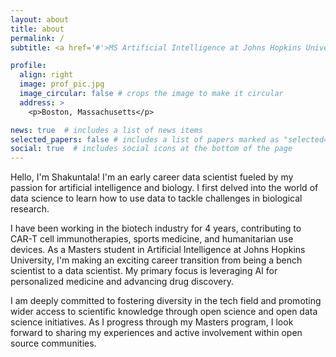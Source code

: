 ```yaml
---
layout: about
title: about
permalink: /
subtitle: <a href='#'>MS Artificial Intelligence at Johns Hopkins University</a>

profile:
  align: right
  image: prof_pic.jpg
  image_circular: false # crops the image to make it circular
  address: >
    <p>Boston, Massachusetts</p>

news: true  # includes a list of news items
selected_papers: false # includes a list of papers marked as "selected={true}"
social: true  # includes social icons at the bottom of the page
---
```


Hello, I'm Shakuntala! I'm an early career data scientist fueled by my passion for artificial intelligence and biology. I first delved into the world of data science to learn how to use data to tackle challenges in biological research.

I have been working in the biotech industry for 4 years, contributing to CAR-T cell immunotherapies, sports medicine, and humanitarian use devices. As a Masters student in Artificial Intelligence at Johns Hopkins University, I'm making an exciting career transition from being a bench scientist to a data scientist. My primary focus is leveraging AI for personalized medicine and advancing drug discovery.

I am deeply committed to fostering diversity in the tech field and promoting wider access to scientific knowledge through open science and open data science initiatives. As I progress through my Masters program, I look forward to sharing my experiences and active involvement within open source communities.

<!-- Link to your favorite [subreddit](http://reddit.com). You can put a picture in, too. The code is already in, just name your picture `prof_pic.jpg` and put it in the `img/` folder.

Put your address / P.O. box / other info right below your picture. You can also disable any these elements by editing `profile` property of the YAML header of your `_pages/about.md`. Edit `_bibliography/papers.bib` and Jekyll will render your [publications page](/al-folio/publications/) automatically.

Link to your social media connections, too. This theme is set up to use [Font Awesome icons](http://fortawesome.github.io/Font-Awesome/) and [Academicons](https://jpswalsh.github.io/academicons/), like the ones below. Add your Facebook, Twitter, LinkedIn, Google Scholar, or just disable all of them. -->
